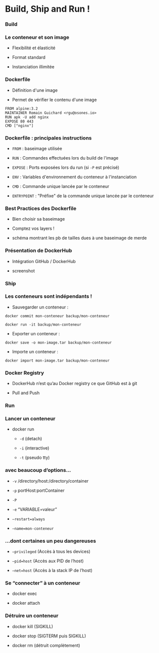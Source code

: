 # Build, Ship and Run !

### Build

### Le conteneur et son image

- Flexibilité et élasticité

- Format standard

- Instanciation illimitée

### Dockerfile

- Définition d'une image

- Permet de vérifier le contenu d'une image

```
FROM alpine:3.2
MAINTAINER Romain Guichard <rgu@osones.io>
RUN apk -U add nginx
EXPOSE 80 443
CMD ["nginx"]
```

### Dockerfile : principales instructions

- `FROM` : baseimage utilisée

- `RUN` : Commandes effectuées lors du build de l'image

- `EXPOSE` : Ports exposées lors du run (si `-P` est précisé)

- `ENV` : Variables d'environnement du conteneur à l'instanciation

- `CMD` : Commande unique lancée par le conteneur

- `ENTRYPOINT` : "Préfixe" de la commande unique lancée par le conteneur

### Best Practices des Dockerfile

- Bien choisir sa baseimage

- Comptez vos layers !

- schéma montrant les pb de tailles dues à une baseimage de merde

### Présentation de DockerHub

- Intégration GitHub / DockerHub

- screenshot

### Ship

### Les conteneurs sont indépendants !

- Sauvegarder un conteneur :

`docker commit mon-conteneur backup/mon-conteneur`

`docker run -it backup/mon-conteneur`

- Exporter un conteneur :

`docker save -o mon-image.tar backup/mon-conteneur`

- Importe un conteneur :

`docker import mon-image.tar backup/mon-conteneur`

### Docker Registry

- DockerHub n’est qu’au Docker registry ce que GitHub est à git

- Pull and Push

### Run

### Lancer un conteneur

- docker run

  - `-d` (detach)

  - `-i` (interactive)

  - `-t` (pseudo tty)

### avec beaucoup d’options...

- `-v` /directory/host:/directory/container

- `-p` portHost:portContainer

- `-P`

- `-e` “VARIABLE=valeur”

- `–restart=always`

- `–name=mon-conteneur`

### ...dont certaines un peu dangereuses

- `–privileged` (Accès à tous les devices)

- `–pid=host` (Accès aux PID de l’host)

- `–net=host` (Accès à la stack IP de l’host)

### Se “connecter” à un conteneur

- docker exec

- docker attach

### Détruire un conteneur

- docker kill (SIGKILL)

- docker stop (SIGTERM puis SIGKILL)

- docker rm (détruit complètement)


